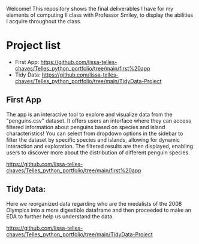 Welcome! This repository shows the final deliverables I have for my elements of computing II class with Professor Smiley, to display the abilities I acquire throughout the class. 
# Project list
- First App:
  https://github.com/lissa-telles-chaves/Telles_python_portfolio/tree/main/first%20app
- Tidy Data: https://github.com/lissa-telles-chaves/Telles_python_portfolio/tree/main/TidyData-Project
  
## First App
The app is an interactive tool to explore and visualize data from the "penguins.csv" dataset. It offers users an interface where they can access filtered information about penguins based on species and island characteristics!
You can select from dropdown options in the sidebar to filter the dataset by specific species and islands, allowing for dynamic interaction and exploration. The filtered results are then displayed, enabling users to discover more about the distribution of different penguin species.

https://github.com/lissa-telles-chaves/Telles_python_portfolio/tree/main/first%20app

## Tidy Data:
Here we reorganized data regarding who are the medalists of the 2008 Olympics into a more digestible dataframe and then proceeded to make an EDA to further help us understand the data. 

https://github.com/lissa-telles-chaves/Telles_python_portfolio/tree/main/TidyData-Project

